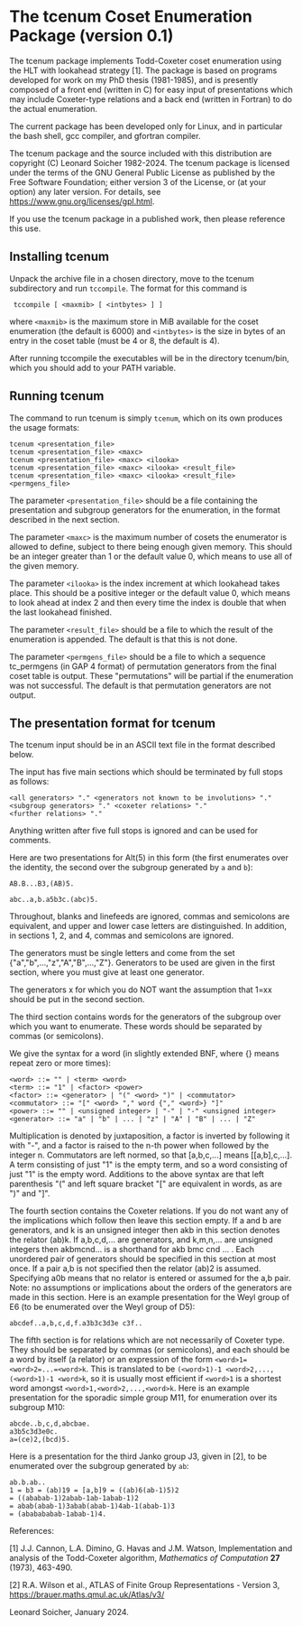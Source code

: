 The tcenum Coset Enumeration Package (version 0.1)
==================================================

The tcenum package implements Todd-Coxeter coset enumeration using the
HLT with lookahead strategy [1]. The package is based on programs developed
for work on my PhD thesis (1981-1985), and is presently composed of
a front end (written in C) for easy input of presentations which may
include Coxeter-type relations and a back end (written in Fortran)
to do the actual enumeration.

The current package has been developed only for Linux, and in particular
the bash shell, gcc compiler, and gfortran compiler.

The tcenum package and the source included with this distribution
are copyright (C) Leonard Soicher 1982-2024. The tcenum package
is licensed under the terms of the GNU General Public License as
published by the Free Software Foundation; either version 3 of the
License, or (at your option) any later version. For details, see
<https://www.gnu.org/licenses/gpl.html>.  

If you use the tcenum package in a published work, then please reference
this use.

Installing tcenum
------------------

Unpack the archive file in a chosen directory, move to the tcenum
subdirectory and run `tccompile`. The format for this command is

     tccompile [ <maxmib> [ <intbytes> ] ]

where `<maxmib>` is the maximum store in MiB available for the coset
enumeration (the default is 6000) and `<intbytes>` is the size in bytes
of an entry in the coset table (must be 4 or 8, the default is 4).

After running tccompile the executables will be in the directory 
tcenum/bin, which you should add to your PATH variable.

Running tcenum
--------------

The command to run tcenum is simply `tcenum`, which on its own produces
the usage formats:

    tcenum <presentation_file>
    tcenum <presentation_file> <maxc>
    tcenum <presentation_file> <maxc> <ilooka>
    tcenum <presentation_file> <maxc> <ilooka> <result_file>
    tcenum <presentation_file> <maxc> <ilooka> <result_file> <permgens_file>

The parameter `<presentation_file>` should be a file containing the
presentation and subgroup generators for the enumeration, in the format
described in the next section.

The parameter `<maxc>` is the maximum number of cosets the enumerator
is allowed to define, subject to there being enough given memory. This
should be an integer greater than 1 or the default value 0, which means
to use all of the given memory.

The parameter `<ilooka>` is the index increment at which lookahead takes
place.  This should be a positive integer or the default value 0, which
means to look ahead at index 2 and then every time the index is double
that when the last lookahead finished.

The parameter `<result_file>` should be a file to which the result of
the enumeration is appended. The default is that this is not done.

The parameter `<permgens_file>` should be a file to which a sequence
tc_permgens (in GAP 4 format) of permutation generators from the
final coset table is output. These "permutations" will be partial if
the enumeration was not successful. The default is that permutation
generators are not output.

The presentation format for tcenum
----------------------------------

The tcenum input should be in an ASCII text file in the format described
below.

The input has five main sections which should be terminated by full
stops as follows:

    <all generators> "." <generators not known to be involutions> "."
    <subgroup generators> "." <coxeter relations> "."
    <further relations> "."

Anything written after five full stops is ignored and can be used for
comments.

Here are two presentations for Alt(5) in this form (the first enumerates
over the identity, the second over the subgroup generated by `a` and `b`):

    AB.B...B3,(AB)5.  

    abc..a,b.a5b3c.(abc)5.

Throughout, blanks and linefeeds are ignored, commas and semicolons are
equivalent, and upper and lower case letters are distinguished. In
addition, in sections 1, 2, and 4, commas and semicolons are ignored.

The generators must be single letters and come from the set 
{"a","b",...,"z","A","B",...,"Z"}. Generators to be used are given
in the first section, where you must give at least one generator.

The generators  x  for which you do NOT want the assumption that  1=xx
should be put in the second section.

The third section contains words for the generators of the subgroup
over which you want to enumerate. These words should be separated by
commas (or semicolons).

We give the syntax for a word (in slightly extended BNF, 
where {} means repeat zero or more times):

    <word> ::= "" | <term> <word> 
    <term> ::= "1" | <factor> <power> 
    <factor> ::= <generator> | "(" <word> ")" | <commutator> 
    <commutator> ::= "[" <word> "," word {"," <word>} "]" 
    <power> ::= "" | <unsigned integer> | "-" | "-" <unsigned integer>
    <generator> ::= "a" | "b" | ... | "z" | "A" | "B" | ... | "Z"

Multiplication is denoted by juxtaposition, a factor is inverted by
following it with "-", and a factor is raised to the n-th power when
followed by the integer n. Commutators are left normed, so that
[a,b,c,...] means [[a,b],c,...].  A term consisting of just "1" is the
empty term, and so a word consisting of just "1" is the empty word.
Additions to the above syntax are that left parenthesis "(" and left
square bracket "[" are equivalent in words, as are ")" and "]".

The fourth section contains the Coxeter relations. If you do not want
any of the implications which follow then leave this section empty. If
a  and b  are generators, and  k  is an unsigned integer then  akb  in 
this section denotes the relator (ab)k.  If  a,b,c,d,...  are
generators, and  k,m,n,...  are unsigned integers then  akbmcnd...
is a shorthand for  akb bmc cnd ... .
Each unordered pair of generators should be specified in this
section at most once. If a pair a,b is not specified then the relator
(ab)2 is assumed. Specifying  a0b  means that no relator is entered or
assumed for the  a,b  pair.  Note: no assumptions or implications about
the orders of the generators are made in this section. Here is an
example presentation for the Weyl group of E6 (to be enumerated over
the Weyl group of D5):

    abcdef..a,b,c,d,f.a3b3c3d3e c3f..  

The fifth section is for relations which are not necessarily of Coxeter
type.  They should be separated by commas (or semicolons), and each
should be a word by itself (a relator) or an expression of the form
`<word>1=<word>2=...=<word>k`. This is translated to be `(<word>1)-1
<word>2,...,(<word>1)-1 <word>k`, so it is usually most efficient if
`<word>1` is a shortest word amongst `<word>1,<word>2,...,<word>k`. Here
is an example presentation for the sporadic simple group M11, for
enumeration over its subgroup M10:

    abcde..b,c,d,abcbae.
    a3b5c3d3e0c.
    a=(ce)2,(bcd)5.

Here is a presentation for the third Janko group J3, given in [2], 
to be enumerated over the subgroup generated by `ab`:

    ab.b.ab..
    1 = b3 = (ab)19 = [a,b]9 = ((ab)6(ab-1)5)2 
    = ((ababab-1)2abab-1ab-1abab-1)2 
    = abab(abab-1)3abab(abab-1)4ab-1(abab-1)3 
    = (ababababab-1abab-1)4. 

References:

[1] J.J. Cannon, L.A. Dimino, G. Havas and J.M. Watson, Implementation
and analysis of the Todd-Coxeter algorithm, *Mathematics of Computation*
**27** (1973), 463-490.

[2] R.A. Wilson et al., ATLAS of Finite Group Representations - Version 3,
<https://brauer.maths.qmul.ac.uk/Atlas/v3/>

Leonard Soicher, January 2024.
